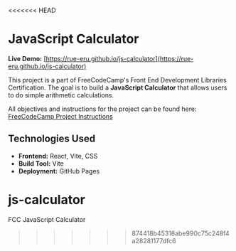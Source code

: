 <<<<<<< HEAD
# JavaScript Calculator
**Live Demo:** [https://rue-eru.github.io/js-calculator](https://rue-eru.github.io/js-calculator)

This project is a part of FreeCodeCamp's Front End Development Libraries Certification. The goal is to build a **JavaScript Calculator** that allows users to do simple arithmetic calculations.

All objectives and instructions for the project can be found here:
[FreeCodeCamp Project Instructions](https://www.freecodecamp.org/learn/front-end-development-libraries/front-end-development-libraries-projects/build-a-javascript-calculator)

## Technologies Used
- **Frontend:** React, Vite, CSS
- **Build Tool:** Vite
- **Deployment:** GitHub Pages

# js-calculator
FCC JavaScript Calculator
>>>>>>> 874418b45318abe990c75c248f4a28281177dfc6
